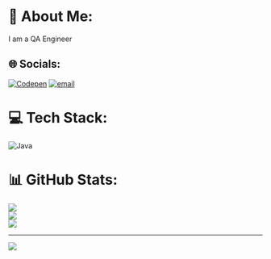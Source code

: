 # 💫 About Me:
I am a QA Engineer


## 🌐 Socials:
[![Codepen](https://img.shields.io/badge/Codepen-000000?logo=codepen&logoColor=white)](https://codepen.io/560010) [![email](https://img.shields.io/badge/Email-D14836?logo=gmail&logoColor=white)](mailto:pallu2814@gmail.com) 

# 💻 Tech Stack:
![Java](https://img.shields.io/badge/java-%23ED8B00.svg?style=for-the-badge&logo=openjdk&logoColor=white)
# 📊 GitHub Stats:
![](https://github-readme-stats.vercel.app/api?username=PALLAVIDEVADIGAG&theme=default&hide_border=false&include_all_commits=false&count_private=true)<br/>
![](https://nirzak-streak-stats.vercel.app/?user=PALLAVIDEVADIGAG&theme=default&hide_border=false)<br/>
![](https://github-readme-stats.vercel.app/api/top-langs/?username=PALLAVIDEVADIGAG&theme=default&hide_border=false&include_all_commits=false&count_private=true&layout=compact)

---
[![](https://visitcount.itsvg.in/api?id=PALLAVIDEVADIGAG&icon=0&color=0)](https://visitcount.itsvg.in)

<!-- Proudly created with GPRM ( https://gprm.itsvg.in ) -->
